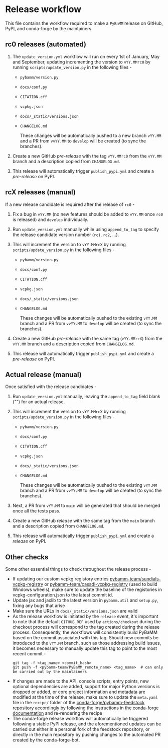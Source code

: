 # Release workflow

This file contains the workflow required to make a `PyBaMM` release on GitHub, PyPI, and conda-forge by the maintainers.

## rc0 releases (automated)

1. The `update_version.yml` workflow will run on every 1st of January, May and September, updating incrementing the version to `vYY.MMrc0` by running `scripts/update_version.py` in the following files -

   - `pybamm/version.py`
   - `docs/conf.py`
   - `CITATION.cff`
   - `vcpkg.json`
   - `docs/_static/versions.json`
   - `CHANGELOG.md`

      These changes will be automatically pushed to a new branch `vYY.MM` and a PR from `vvYY.MM` to `develop` will be created (to sync the branches).

2. Create a new GitHub _pre-release_ with the tag `vYY.MMrc0` from the `vYY.MM` branch and a description copied from `CHANGELOG.md`.

3. This release will automatically trigger `publish_pypi.yml` and create a _pre-release_ on PyPI.

## rcX releases (manual)

If a new release candidate is required after the release of `rc0` -

1. Fix a bug in `vYY.MM` (no new features should be added to `vYY.MM` once `rc0` is released) and `develop` individually.

2. Run `update_version.yml` manually while using `append_to_tag` to specify the release candidate version number (`rc1`, `rc2`, ...).

3. This will increment the version to `vYY.MMrcX` by running `scripts/update_version.py` in the following files -

   - `pybamm/version.py`
   - `docs/conf.py`
   - `CITATION.cff`
   - `vcpkg.json`
   - `docs/_static/versions.json`
   - `CHANGELOG.md`

      These changes will be automatically pushed to the existing `vYY.MM` branch and a PR from `vvYY.MM` to `develop` will be created (to sync the branches).

4. Create a new GitHub _pre-release_ with the same tag (`vYY.MMrcX`) from the `vYY.MM` branch and a description copied from `CHANGELOG.md`.

5. This release will automatically trigger `publish_pypi.yml` and create a _pre-release_ on PyPI.

## Actual release (manual)

Once satisfied with the release candidates -

1. Run `update_version.yml` manually, leaving the `append_to_tag` field blank ("") for an actual release.

2. This will increment the version to `vYY.MMrcX` by running `scripts/update_version.py` in the following files -

   - `pybamm/version.py`
   - `docs/conf.py`
   - `CITATION.cff`
   - `vcpkg.json`
   - `docs/_static/versions.json`
   - `CHANGELOG.md`

      These changes will be automatically pushed to the existing `vYY.MM` branch and a PR from `vvYY.MM` to `develop` will be created (to sync the branches).

3. Next, a PR from `vYY.MM` to `main` will be generated that should be merged once all the tests pass.

4. Create a new GitHub _release_ with the same tag from the `main` branch and a description copied from `CHANGELOG.md`.

5. This release will automatically trigger `publish_pypi.yml` and create a _release_ on PyPI.

## Other checks

Some other essential things to check throughout the release process -

- If updating our custom vcpkg registory entries [pybamm-team/sundials-vcpkg-registry](https://github.com/pybamm-team/sundials-vcpkg-registry) or [pybamm-team/casadi-vcpkg-registry](https://github.com/pybamm-team/casadi-vcpkg-registry) (used to build Windows wheels), make sure to update the baseline of the registories in vcpkg-configuration.json to the latest commit id.
- Update jax and jaxlib to the latest version in `pybamm.util` and `setup.py`, fixing any bugs that arise
- Make sure the URLs in `docs/_static/versions.json` are valid
- As the release workflow is initiated by the `release` event, it's important to note that the default `GITHUB_REF` used by `actions/checkout` during the checkout process will correspond to the tag created during the release process. Consequently, the workflows will consistently build PyBaMM based on the commit associated with this tag. Should new commits be introduced to the `vYY.MM` branch, such as those addressing build issues, it becomes necessary to manually update this tag to point to the most recent commit -
  ```
  git tag -f <tag_name> <commit_hash>
  git push -f <pybamm-team/PyBaMM_remote_name> <tag_name>  # can only be carried out by the maintainers
  ```
- If changes are made to the API, console scripts, entry points, new optional dependencies are added, support for major Python versions is dropped or added, or core project information and metadata are modified at the time of the release, make sure to update the `meta.yaml` file in the `recipe/` folder of the [conda-forge/pybamm-feedstock](https://github.com/conda-forge/pybamm-feedstock) repository accordingly by following the instructions in the [conda-forge documentation](https://conda-forge.org/docs/maintainer/updating_pkgs.html#updating-the-feedstock-repository) and re-rendering the recipe
- The conda-forge release workflow will automatically be triggered following a stable PyPI release, and the aforementioned updates can be carried out either in a personal fork of the feedstock repository, or directly in the main repository by pushing changes to the automated PR created by the conda-forge-bot.
